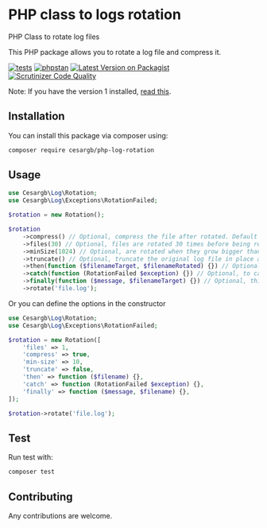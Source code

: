 
# PHP class to logs rotation

PHP Class to rotate log files

This PHP package allows you to rotate a log file and compress it.

[![tests](https://github.com/cesargb/php-log-rotation/workflows/tests/badge.svg)](https://github.com/cesargb/php-log-rotation/actions)
[![phpstan](https://github.com/cesargb/php-log-rotation/actions/workflows/phpstan.yml/badge.svg)](https://github.com/cesargb/php-log-rotation/actions/workflows/phpstan.yml)
[![Latest Version on Packagist](https://img.shields.io/packagist/v/cesargb/php-log-rotation.svg?style=flat-square&color=brightgreen)](https://packagist.org/packages/cesargb/php-log-rotation)
[![Scrutinizer Code Quality](https://scrutinizer-ci.com/g/cesargb/php-log-rotation/badges/quality-score.png?b=master)](https://scrutinizer-ci.com/g/cesargb/php-log-rotation/?branch=master)

Note: If you have the version 1 installed, [read this](https://github.com/cesargb/php-log-rotation/tree/v1).

## Installation

You can install this package via composer using:

```bash
composer require cesargb/php-log-rotation
```

## Usage

```php
use Cesargb\Log\Rotation;
use Cesargb\Log\Exceptions\RotationFailed;

$rotation = new Rotation();

$rotation
    ->compress() // Optional, compress the file after rotated. Default false
    ->files(30) // Optional, files are rotated 30 times before being removed. Default 366
    ->minSize(1024) // Optional, are rotated when they grow bigger than 1024 bytes. Default 0
    ->truncate() // Optional, truncate the original log file in place after creating a copy, instead of moving the old log file.
    ->then(function ($filenameTarget, $filenameRotated) {}) // Optional, to get filename target and original filename
    ->catch(function (RotationFailed $exception) {}) // Optional, to catch a exception in rotating
    ->finally(function ($message, $filenameTarget) {}) // Optional, this method will be called when the process has finished
    ->rotate('file.log');
```

Or you can define the options in the constructor

```php
use Cesargb\Log\Rotation;
use Cesargb\Log\Exceptions\RotationFailed;

$rotation = new Rotation([
    'files' => 1,
    'compress' => true,
    'min-size' => 10,
    'truncate' => false,
    'then' => function ($filename) {},
    'catch' => function (RotationFailed $exception) {},
    'finally' => function ($message, $filename) {},
]);

$rotation->rotate('file.log');
```

## Test

Run test with:

```bash
composer test
```

## Contributing

Any contributions are welcome.
